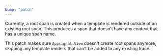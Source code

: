 ```yaml
---
bump: "patch"
---
```


Currently, a root span is created when a template is rendered outside of an existing root span. This produces a span that doesn't have any context that has a unique span name.

This patch makes sure `Appsignal.View` doesn't create root spans anymore, skipping any template renders that can't be added to any existing trace.
